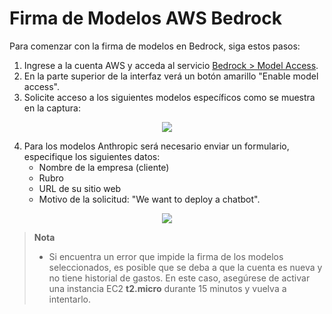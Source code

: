 # Firma de Modelos AWS Bedrock
Para comenzar con la firma de modelos en Bedrock, siga estos pasos:
1. Ingrese a la cuenta AWS y acceda al servicio [Bedrock > Model Access](https://us-east-1.console.aws.amazon.com/bedrock/home?region=us-east-1#/modelaccess).
2. En la parte superior de la interfaz verá un botón amarillo "Enable model access".
3. Solicite acceso a los siguientes modelos específicos como se muestra en la captura:

<p align="center">
  <img src="https://github.com/morrisopazo/chatbot-go-docs/blob/main/assets/10-03_1.png" />
</p>

4. Para los modelos Anthropic será necesario enviar un formulario, especifique los siguientes datos:
   - Nombre de la empresa (cliente)
   - Rubro
   - URL de su sitio web
   - Motivo de la solicitud: "We want to deploy a chatbot".

<p align="center">
  <img src="https://github.com/morrisopazo/chatbot-go-docs/blob/main/assets/10-03_2.png" />
</p>

> **Nota**  
> - Si encuentra un error que impide la firma de los modelos seleccionados, es posible que se deba a que la cuenta es nueva y no tiene historial de gastos. En este caso, asegúrese de activar una instancia EC2 **t2.micro** durante 15 minutos y vuelva a intentarlo.
